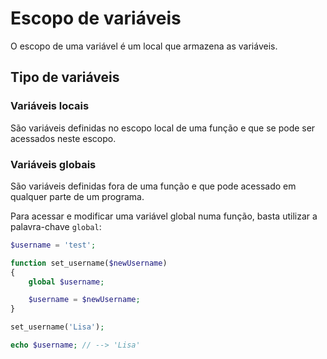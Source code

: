 # Escopo de variáveis

O escopo de uma variável é um local que armazena as variáveis.

## Tipo de variáveis

### Variáveis locais

São variáveis definidas no escopo local de uma função e que se pode ser acessados neste escopo.

### Variáveis globais

São variáveis definidas fora de uma função e que pode acessado em qualquer parte de um programa.

Para acessar e modificar uma variável global numa função, basta utilizar a palavra-chave `global`:

```php
$username = 'test';

function set_username($newUsername)
{
	global $username;

	$username = $newUsername;
}

set_username('Lisa');

echo $username; // --> 'Lisa'
```